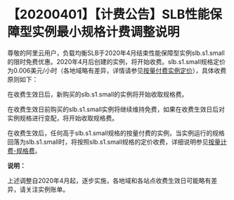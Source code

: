 # 【20200401】【计费公告】SLB性能保障型实例最小规格计费调整说明

尊敬的阿里云用户，负载均衡SLB于2020年4月结束性能保障型实例slb.s1.small的限时免费优惠。2020年4月后创建的实例，将开始收费。slb.s1.small规格定价为0.006美元/小时（各地域略有差异，详情请参见[按量付费实例定价]()），具体收费原则如下：

在收费生效日后，新购买的slb.s1.small的实例将开始收取规格费。

在收费生效日前购买的slb.s1.small实例将继续维持免费，如果在收费生效日后对实例规格进行变配，将开始收取规格费。

在收费生效后，任何高于slb.s1.small规格的按量付费的实例，当实例运行的规格回落为slb.s1.small时，将按照slb.s1.small规格的定价收费，详细说明参见[按量计费-规格费]()。

**说明：**

上述调整自2020年4月起，逐步实施，各地域和各站点收费生效日可能略有差异，请关注实例账单。

